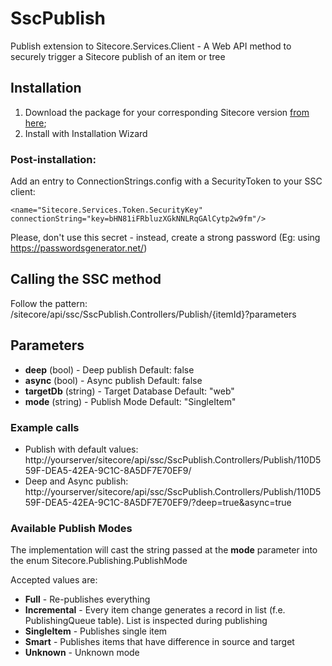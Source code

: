 # SscPublish
Publish extension to Sitecore.Services.Client - A Web API method to securely trigger a Sitecore publish of an item or tree

## Installation
1. Download the package for your corresponding Sitecore version [from here](https://github.com/peplau/SscPublish/tree/master/Download "from here");
1. Install with Installation Wizard

### Post-installation:
Add an entry to ConnectionStrings.config with a SecurityToken to your SSC client:

`<name="Sitecore.Services.Token.SecurityKey" connectionString="key=bHN81iFRbluzXGkNNLRqGAlCytp2w9fm"/>`

Please, don't use this secret - instead, create a strong password (Eg: using https://passwordsgenerator.net/)

## Calling the SSC method

Follow the pattern: /sitecore/api/ssc/SscPublish.Controllers/Publish/{itemId}?parameters

## Parameters
- **deep** (bool) - Deep publish
Default: false
- **async** (bool) - Async publish
Default: false
- **targetDb** (string) - Target Database
Default: "web"
- **mode** (string) - Publish Mode
Default: "SingleItem"

### Example calls
- Publish with default values: http://yourserver/sitecore/api/ssc/SscPublish.Controllers/Publish/110D559F-DEA5-42EA-9C1C-8A5DF7E70EF9/
- Deep and Async publish: http://yourserver/sitecore/api/ssc/SscPublish.Controllers/Publish/110D559F-DEA5-42EA-9C1C-8A5DF7E70EF9/?deep=true&async=true

### Available Publish Modes
The implementation will cast the string passed at the **mode** parameter into the enum Sitecore.Publishing.PublishMode

Accepted values are:
- **Full** - Re-publishes everything
- **Incremental** - Every item change generates a record in list (f.e. PublishingQueue table). List is inspected during publishing
- **SingleItem** - Publishes single item
- **Smart** - Publishes items that have difference in source and target
- **Unknown** - Unknown mode
